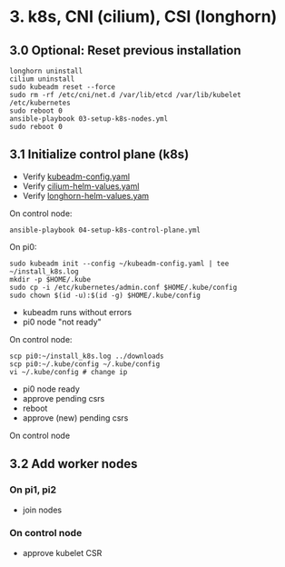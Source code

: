 # 3. k8s, CNI (cilium), CSI (longhorn)

## 3.0 Optional: Reset previous installation

```shell
longhorn uninstall 
cilium uninstall
sudo kubeadm reset --force
sudo rm -rf /etc/cni/net.d /var/lib/etcd /var/lib/kubelet /etc/kubernetes
sudo reboot 0
ansible-playbook 03-setup-k8s-nodes.yml
sudo reboot 0
```

## 3.1 Initialize control plane (k8s)

- Verify [kubeadm-config.yaml](../ansible/roles/k8s-control-plane/files/kubeadm-config.yaml)
- Verify [cilium-helm-values.yaml](../ansible/roles/k8s-control-plane/files/cilium-helm-values.yaml)
- Verify [longhorn-helm-values.yam](../ansible/roles/k8s-control-plane/files/longhorn-helm-values.yaml)

On control node:

```shell
ansible-playbook 04-setup-k8s-control-plane.yml
```

On pi0:

```shell
sudo kubeadm init --config ~/kubeadm-config.yaml | tee ~/install_k8s.log
mkdir -p $HOME/.kube
sudo cp -i /etc/kubernetes/admin.conf $HOME/.kube/config
sudo chown $(id -u):$(id -g) $HOME/.kube/config
```

- kubeadm runs without errors
- pi0 node "not ready"

On control node:

```shell
scp pi0:~/install_k8s.log ../downloads
scp pi0:~/.kube/config ~/.kube/config
vi ~/.kube/config # change ip 
```

- pi0 node ready
- approve pending csrs
- reboot
- approve (new) pending csrs

On control node

## 3.2 Add worker nodes

### On pi1, pi2

- join nodes

### On control node

- approve kubelet CSR
